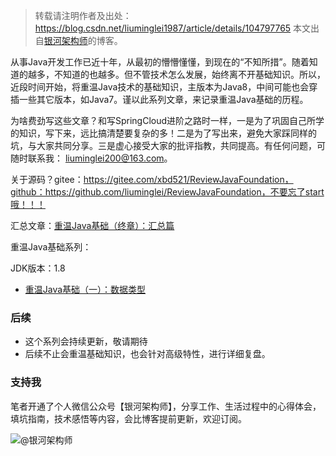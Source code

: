 > 转载请注明作者及出处：
> https://blog.csdn.net/liuminglei1987/article/details/104797765
> 本文出自[银河架构师](https://blog.csdn.net/liuminglei1987)的博客。

从事Java开发工作已近十年，从最初的懵懵懂懂，到现在的“不知所措”。随着知道的越多，不知道的也越多。但不管技术怎么发展，始终离不开基础知识。所以，近段时间开始，将重温Java技术的基础知识，主版本为Java8，中间可能也会穿插一些其它版本，如Java7。谨以此系列文章，来记录重温Java基础的历程。

为啥费劲写这些文章？和写SpringCloud进阶之路时一样，一是为了巩固自己所学的知识，写下来，远比搞清楚要复杂的多！二是为了写出来，避免大家踩同样的坑，与大家共同分享。三是虚心接受大家的批评指教，共同提高。有任何问题，可随时联系我： liuminglei200@163.com。

关于源码？gitee：https://gitee.com/xbd521/ReviewJavaFoundation，github：https://github.com/liuminglei/ReviewJavaFoundation，不要忘了start哦！！！

汇总文章：[重温Java基础（终章）：汇总篇](https://blog.csdn.net/liuminglei1987/article/details/104797765)

重温Java基础系列：

JDK版本：1.8

* [重温Java基础（一）：数据类型](https://blog.csdn.net/liuminglei1987/article/details/104797502)





### 后续

* 这个系列会持续更新，敬请期待
* 后续不止会重温基础知识，也会针对高级特性，进行详细复盘。

### 支持我

笔者开通了个人微信公众号【银河架构师】，分享工作、生活过程中的心得体会，填坑指南，技术感悟等内容，会比博客提前更新，欢迎订阅。

![@银河架构师](https://img-blog.csdnimg.cn/20200120104422781.jpg?x-oss-process=image/watermark,type_ZmFuZ3poZW5naGVpdGk,shadow_10,text_aHR0cHM6Ly9ibG9nLmNzZG4ubmV0L2xpdW1pbmdsZWkxOTg3,size_16,color_FFFFFF,t_70)